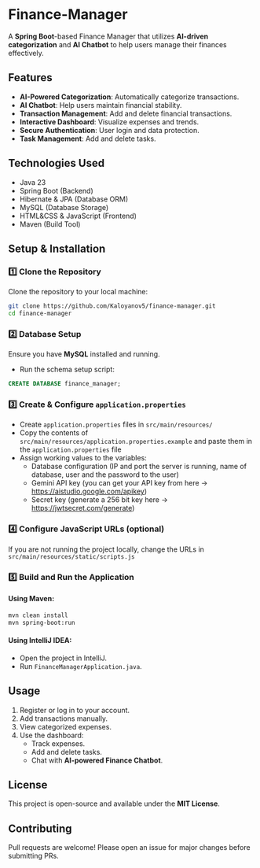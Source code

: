 # Finance-Manager

A **Spring Boot**-based Finance Manager that utilizes **AI-driven categorization** and **AI Chatbot** to help users manage their finances effectively.

## Features

- **AI-Powered Categorization**: Automatically categorize transactions.
- **AI Chatbot**: Help users maintain financial stability.
- **Transaction Management**: Add and delete financial transactions.
- **Interactive Dashboard**: Visualize expenses and trends.
- **Secure Authentication**: User login and data protection.
- **Task Management**: Add and delete tasks.

## Technologies Used

- Java 23
- Spring Boot (Backend)
- Hibernate & JPA (Database ORM)
- MySQL (Database Storage)
- HTML&CSS & JavaScript (Frontend)
- Maven (Build Tool)

## Setup & Installation

### 1️⃣ **Clone the Repository**

Clone the repository to your local machine:

```bash
git clone https://github.com/Kaloyanov5/finance-manager.git
cd finance-manager
```

### 2️⃣ **Database Setup**

Ensure you have **MySQL** installed and running.

- Run the schema setup script:

```sql
CREATE DATABASE finance_manager;
```

### 3️⃣ **Create & Configure `application.properties`**

- Create `application.properties` files in `src/main/resources/`
- Copy the contents of `src/main/resources/application.properties.example` and paste them in the `application.properties` file
- Assign working values to the variables:
  - Database configuration (IP and port the server is running, name of database, user and the password to the user)
  - Gemini API key (you can get your API key from here -> https://aistudio.google.com/apikey)
  - Secret key (generate a 256 bit key here -> https://jwtsecret.com/generate)
 
### 4️⃣ **Configure JavaScript URLs (optional)**

If you are not running the project locally, change the URLs in `src/main/resources/static/scripts.js`

### 5️⃣ **Build and Run the Application**

#### Using Maven:

```bash
mvn clean install
mvn spring-boot:run
```

#### Using IntelliJ IDEA:

- Open the project in IntelliJ.
- Run `FinanceManagerApplication.java`.

## Usage

1. Register or log in to your account.
2. Add transactions manually.
3. View categorized expenses.
4. Use the dashboard:
   - Track expenses.
   - Add and delete tasks.
   - Chat with **AI-powered Finance Chatbot**.

## License

This project is open-source and available under the **MIT License**.

## Contributing

Pull requests are welcome! Please open an issue for major changes before submitting PRs.

